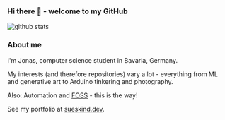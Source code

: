 ### Hi there 👋 - welcome to my GitHub

![github stats](https://github-readme-stats.vercel.app/api?username=sueskind&theme=buefy&show_icons=true)

### About me

I'm Jonas, computer science student in Bavaria, Germany.

My interests (and therefore repositories) vary a lot - everything from ML and generative art to Arduino tinkering and photography.

Also: Automation and [FOSS](https://en.wikipedia.org/wiki/Free_and_open-source_software) - this is the way!

See my portfolio at [sueskind.dev](https://sueskind.dev).
